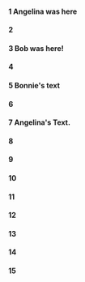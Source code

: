 #### 1 Angelina was here
#### 2
#### 3  Bob was here!
#### 4
#### 5 Bonnie's text
#### 6
#### 7 Angelina's Text.
#### 8
#### 9
#### 10
#### 11
#### 12
#### 13
#### 14
#### 15